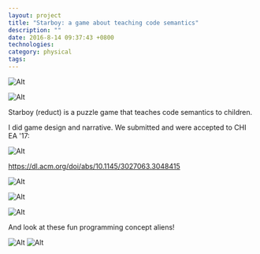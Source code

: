 ```yaml
---
layout: project
title: "Starboy: a game about teaching code semantics"
description: ""
date: 2016-8-14 09:37:43 +0800
technologies:
category: physical
tags:
---
```


![Alt]({{site.baseurl}}/img/starboy/starboy1.png/)

![Alt]({{site.baseurl}}/img/starboy/starboy2.jpg/)

Starboy (reduct) is a puzzle game that teaches code semantics to children.

I did game design and narrative. We submitted and were accepted to CHI EA '17:

![Alt]({{site.baseurl}}/img/starboy/chi.png/)

https://dl.acm.org/doi/abs/10.1145/3027063.3048415


![Alt]({{site.baseurl}}/img/starboy/starboy5.png/)

![Alt]({{site.baseurl}}/img/starboy/starboy3.jpg/)

![Alt]({{site.baseurl}}/img/starboy/starboy4.jpg/)

And look at these fun programming concept aliens!

![Alt]({{site.baseurl}}/img/starboy/aliens1.jpg/)
![Alt]({{site.baseurl}}/img/starboy/aliens2.jpg/)

